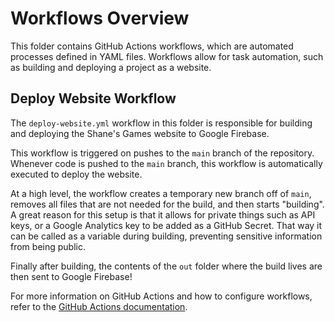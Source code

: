 # Workflows Overview

This folder contains GitHub Actions workflows, which are automated processes defined in YAML files. Workflows allow for task automation, such as building and deploying a project as a website.

## Deploy Website Workflow

The `deploy-website.yml` workflow in this folder is responsible for building and deploying the Shane's Games website to Google Firebase.

This workflow is triggered on pushes to the `main` branch of the repository. Whenever code is pushed to the `main` branch, this workflow is automatically executed to deploy the website.

At a high level, the workflow creates a temporary new branch off of `main`, removes all files that are not needed for the build, and then starts "building". A great reason for this setup is that it allows for private things such as API keys, or a Google Analytics key to be added as a GitHub Secret. That way it can be called as a variable during building, preventing sensitive information from being public.

Finally after building, the contents of the `out` folder where the build lives are then sent to Google Firebase!

For more information on GitHub Actions and how to configure workflows, refer to the [GitHub Actions documentation](https://docs.github.com/en/actions).
